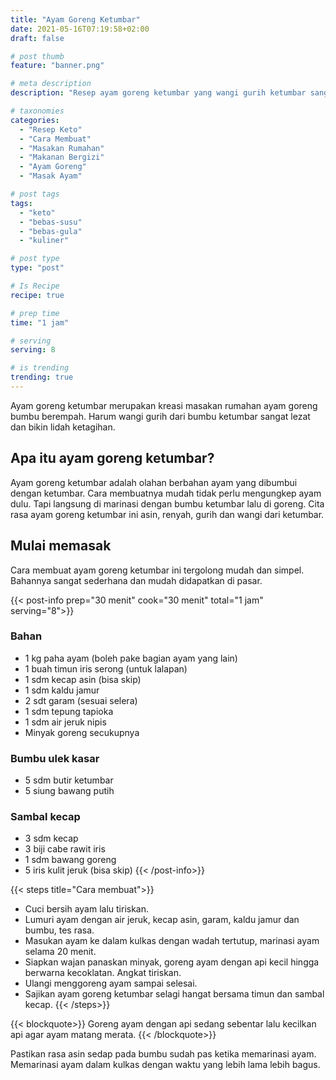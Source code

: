 ```yaml
---
title: "Ayam Goreng Ketumbar"
date: 2021-05-16T07:19:58+02:00
draft: false

# post thumb
feature: "banner.png"

# meta description
description: "Resep ayam goreng ketumbar yang wangi gurih ketumbar sangat menggugah selera. Masakan rumahan yang lezat wajib untuk dicoba."

# taxonomies
categories:
  - "Resep Keto"
  - "Cara Membuat"
  - "Masakan Rumahan"
  - "Makanan Bergizi"
  - "Ayam Goreng"
  - "Masak Ayam"

# post tags
tags:
  - "keto"
  - "bebas-susu"
  - "bebas-gula"
  - "kuliner"

# post type
type: "post"

# Is Recipe
recipe: true

# prep time
time: "1 jam"

# serving
serving: 8

# is trending
trending: true
---
```


Ayam goreng ketumbar merupakan kreasi masakan rumahan ayam goreng bumbu berempah. Harum wangi gurih dari bumbu ketumbar sangat lezat dan bikin lidah ketagihan.

## Apa itu ayam goreng ketumbar?

Ayam goreng ketumbar adalah olahan berbahan ayam yang dibumbui dengan ketumbar. Cara membuatnya mudah tidak perlu mengungkep ayam dulu. Tapi langsung di marinasi dengan bumbu ketumbar lalu di goreng. Cita rasa ayam goreng ketumbar ini asin, renyah, gurih dan wangi dari ketumbar.

## Mulai memasak

Cara membuat ayam goreng ketumbar ini tergolong mudah dan simpel. Bahannya sangat sederhana dan mudah didapatkan di pasar.

{{< post-info prep="30 menit" cook="30 menit" total="1 jam" serving="8">}}

### Bahan

-   1 kg paha ayam (boleh pake bagian ayam yang lain)
-   1 buah timun iris serong (untuk lalapan)
-   1 sdm kecap asin (bisa skip)
-   1 sdm kaldu jamur
-   2 sdt garam (sesuai selera)
-   1 sdm tepung tapioka
-   1 sdm air jeruk nipis
-   Minyak goreng secukupnya

### Bumbu ulek kasar

-   5 sdm butir ketumbar
-   5 siung bawang putih

### Sambal kecap

-   3 sdm kecap
-   3 biji cabe rawit iris
-   1 sdm bawang goreng
-   5 iris kulit jeruk (bisa skip)
{{< /post-info>}}

{{< steps title="Cara membuat">}}
-   Cuci bersih ayam lalu tiriskan.
-   Lumuri ayam dengan air jeruk, kecap asin, garam, kaldu jamur dan bumbu, tes rasa.
-   Masukan ayam ke dalam kulkas dengan wadah tertutup, marinasi ayam selama 20 menit.
-   Siapkan wajan panaskan minyak, goreng ayam dengan api kecil hingga berwarna kecoklatan. Angkat tiriskan.
-   Ulangi menggoreng ayam sampai selesai.
-   Sajikan ayam goreng ketumbar selagi hangat bersama timun dan sambal kecap.
{{< /steps>}}

{{< blockquote>}}
Goreng ayam dengan api sedang sebentar lalu kecilkan api agar ayam matang merata.
{{< /blockquote>}}

Pastikan rasa asin sedap pada bumbu sudah pas ketika memarinasi ayam. Memarinasi ayam dalam kulkas dengan waktu yang lebih lama lebih bagus. 
